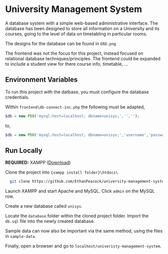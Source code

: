 # University Management System

A database system with a simple web-based administrative interface. The database has been designed to store all information on a University and its courses, going to the level of data on timetabling in particular rooms.

The designs for the database can be found in `ERD.png`

The frontend was not the focus for this project, instead focused on relational database techniques/principles. The frontend could be expanded to include a student view for there course info, timetable, ...

## Environment Variables

To run this project with the datbase, you must configure the database credentials.

Within `frontend\db-connect-inc.php` the following must be adapted,

```php
$db = new PDO('mysql:host=localhost; dbname=unisys;','','');
```

to,

```php
$db = new PDO('mysql:host=localhost; dbname=unisys;','username','password');
```
## Run Locally

__REQUIRED:__ XAMPP ([Download](https://www.apachefriends.org/download.html))

Clone the project into `{xampp install folder}\htdocs\`

```bash
  git clone https://github.com/EthanPeacock/university-management-system
```

Launch XAMPP and start Apache and MySQL. Click `admin` on the MySQL row.

Create a new database called `unisys`.

Locate the `database` folder within the cloned project folder. Import the `db.sql` file into the newly created database.

Sample data can now also be important via the same method, using the files in `sample-data`.

Finally, open a browser and go to `localhost/univeristy-management-system`.